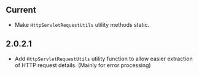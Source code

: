 ## Current

* Make `HttpServletRequestUtils` utility methods static.

## 2.0.2.1

* Add `HttpServletRequestUtils` utility function to allow easier extraction of HTTP request details. (Mainly for error processing)
